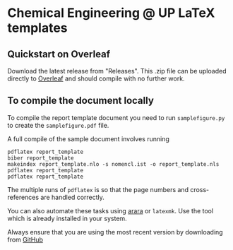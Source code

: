 # Chemical Engineering @ UP LaTeX templates

## Quickstart on Overleaf

Download the latest release from "Releases". This .zip file can be uploaded directly to [Overleaf](overleaf.com) and should compile with no further work.

## To compile the document locally

To compile the report template document you need to run `samplefigure.py` to create the `samplefigure.pdf` file.

A full compile of the sample document involves running

    pdflatex report_template
    biber report_template
    makeindex report_template.nlo -s nomencl.ist -o report_template.nls
    pdflatex report_template
    pdflatex report_template
    
The multiple runs of `pdflatex` is so that the page numbers and cross-references are handled correctly.

You can also automate these tasks using [arara](https://github.com/cereda/arara) or `latexmk`. Use the tool which is already installed in your system.

Always ensure that you are using the most recent version by downloading from [GitHub](https://github.com/ChemEngUP/ce-up-latex-templates/)
